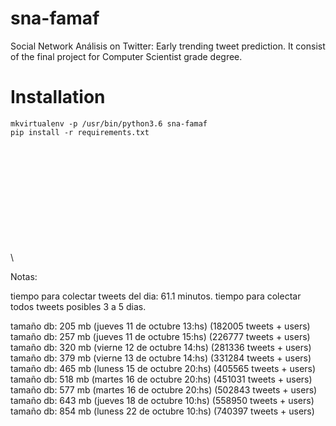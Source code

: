 # sna-famaf
Social Network Análisis on Twitter: Early trending tweet prediction. It consist of the final project for Computer Scientist grade degree.


# Installation

```
mkvirtualenv -p /usr/bin/python3.6 sna-famaf
pip install -r requirements.txt
```


\
\
\
\
\
\
\
\
\
\
\

Notas:


tiempo para colectar tweets del dia: 61.1 minutos.
tiempo para colectar todos tweets posibles 3 a 5 dias.

tamaño db: 205 mb (jueves 11 de octubre 13:hs) (182005 tweets + users)
tamaño db: 257 mb (jueves 11 de octubre 15:hs) (226777 tweets + users)
tamaño db: 320 mb (vierne 12 de octubre 14:hs) (281336 tweets + users)
tamaño db: 379 mb (vierne 13 de octubre 14:hs) (331284 tweets + users)
tamaño db: 465 mb (luness 15 de octubre 20:hs) (405565 tweets + users)
tamaño db: 518 mb (martes 16 de octubre 20:hs) (451031 tweets + users)
tamaño db: 577 mb (martes 16 de octubre 20:hs) (502843 tweets + users)
tamaño db: 643 mb (jueves 18 de octubre 10:hs) (558950 tweets + users)
tamaño db: 854 mb (luness 22 de octubre 10:hs) (740397 tweets + users)
